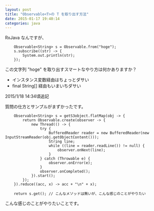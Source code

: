 ```yaml
---
layout: post
title: "Observable<T>の T を取り出す方法"
date: 2015-01-17 19:40:14
categories: java
---
```

<p>RxJava なんですが、</p>

<pre><code>    Observable&lt;String&gt; s = Observable.from("hoge");
    s.subscribe((str) -&gt; {
        System.out.println(str);
    });
</code></pre>

<p>この文字列 "hoge" を取り出すスマートなやり方は何かありますか？</p>

<ul>
<li>インスタンス変数経由はちょっとダサい</li>
<li>final String[] 経由もいまいちダサい</li>
</ul>

<p>2015/1/18 14:34頃追記</p>

<p>質問の仕方とサンプルがまずかったです。</p>

<pre><code>    Observable&lt;String&gt; s = getS3object.flatMap(obj -&gt; {
        return Observable.create(observer -&gt; {
            new Thread(() -&gt; {
                try {
                    BufferedReader reader = new BufferedReader(new InputStreamReader(obj.getObjectContent()));
                    String line;
                    while ((line = reader.readLine()) != null) {
                        observer.onNext(line);
                    }
                } catch (Throwable e) {
                    observer.onError(e);
                }
                observer.onCompleted();
            }).start();
        });
    }).reduce((acc, x) -&gt; acc + "\n" + x);

    return s.get(); // こんなメソッドは無いが、こんな感じのことがやりたい
</code></pre>

<p>こんな感じのことがやりたいことです。</p>
